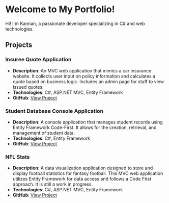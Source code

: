 # Welcome to My Portfolio!

Hi! I'm Kannan, a passionate developer specializing in C# and web technologies.
## Projects

### Insuree Quote Application
- **Description**: An MVC web application that mimics a car insurance website. It collects user input on policy information and calculates a quote based on business logic. Includes an admin page for staff to view issued quotes.
- **Technologies**: C#, ASP.NET MVC, Entity Framework
- **GitHub**: [View Project](https://github.com/yourusername/insuree-quote-app)

### Student Database Console Application
- **Description**: A console application that manages student records using Entity Framework Code-First. It allows for the creation, retrieval, and management of student data.
- **Technologies**: C#, Entity Framework
- **GitHub**: [View Project](https://github.com/yourusername/student-database-app)

### NFL Stats
- **Description**: A data visualization application designed to store and display football statistics for fantasy football. This MVC web application utilizes Entity Framework for data access and follows a Code First approach. It is still a work in progress.
- **Technologies**: C#, ASP.NET MVC, Entity Framework
- **GitHub**: [View Project](https://github.com/yourusername/nfl-stats)
